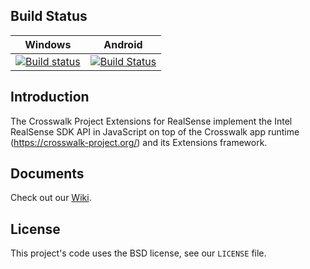 ## Build Status

| Windows | Android |
|---------|---------|
| [![Build status](https://ci.appveyor.com/api/projects/status/d1xdjhjbun3ixvs7?svg=true)](https://ci.appveyor.com/project/recbuilder/realsense-extensions-crosswalk) | [![Build Status](https://magnum.travis-ci.com/otcshare/realsense-extensions-crosswalk.svg?token=dnUEgJ1tAUrKkVskK7Ro)](https://magnum.travis-ci.com/otcshare/realsense-extensions-crosswalk) |

## Introduction
The Crosswalk Project Extensions for RealSense implement the Intel RealSense SDK API in
JavaScript on top of the Crosswalk app runtime (https://crosswalk-project.org/)
and its Extensions framework.

## Documents
Check out our [Wiki](https://github.com/crosswalk-project/realsense-extensions-crosswalk/wiki).

## License
This project's code uses the BSD license, see our `LICENSE` file.
